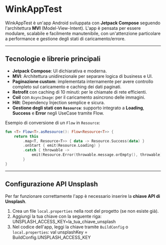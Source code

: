 # WinkAppTest

WinkAppTest è un'app Android sviluppata con **Jetpack Compose** seguendo l'architettura **MVI** (Model-View-Intent). 
L'app è pensata per essere modulare, scalabile e facilmente manutenibile, con un'attenzione particolare a performance 
e gestione degli stati di caricamento/errore.

---

## Tecnologie e librerie principali

- **Jetpack Compose**: UI dichiarativa e moderna.
- **MVI**: Architettura unidirezionale per separare logica di business e UI.
- **Paginazione custom**: implementata internamente per avere controllo completo sul caricamento e caching dei dati paginati.
- **Retrofit** con caching di 10 minuti: per le chiamate di rete efficienti.
- **Coil** con `AsyncImage`: per il caricamento asincrono delle immagini.
- **Hilt**: Dependency Injection semplice e sicura.
- **Gestione degli stati con `Resource`**: supporto integrato a **Loading**, **Success** e **Error** negli UseCase tramite Flow.

Esempio di conversione di un `Flow` in `Resource`:

```kotlin
fun <T> Flow<T>.asResource(): Flow<Resource<T>> {
    return this
        .map<T, Resource<T>> { data -> Resource.Success(data) }
        .onStart { emit(Resource.Loading) }
        .catch { throwable ->
            emit(Resource.Error(throwable.message.orEmpty(), throwable))
        }
}
```

---

## Configurazione API Unsplash

Per far funzionare correttamente l'app è necessario inserire la **chiave API di Unsplash**.

1. Crea un file `local.properties` nella root del progetto (se non esiste già).
2. Aggiungi la tua chiave con la seguente riga: 
   UNSPLASH_ACCESS_KEY=la_tua_chiave_unsplash
3. Nel codice dell'app, leggi la chiave tramite `BuildConfig` o `local.properties`: 
   val unsplashKey = BuildConfig.UNSPLASH_ACCESS_KEY
